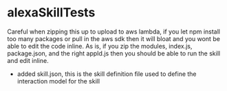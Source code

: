 # alexaSkillTests
Careful when zipping this up to upload to aws lambda, if you let npm install too many packages or pull in the aws sdk then it will bloat and you wont be able to edit the code inline. As is, if you zip the modules, index.js, package.json, and the right appId.js then you should be able to run the skill and edit inline.

- added skill.json, this is the skill definition file used to define the interaction model for the skill
